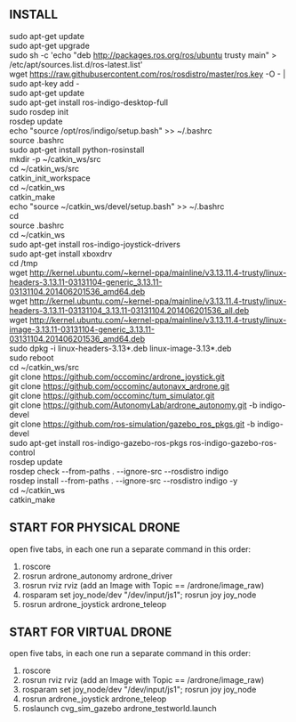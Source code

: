INSTALL
-------
sudo apt-get update  
sudo apt-get upgrade  
sudo sh -c 'echo "deb http://packages.ros.org/ros/ubuntu trusty main" > /etc/apt/sources.list.d/ros-latest.list'  
wget https://raw.githubusercontent.com/ros/rosdistro/master/ros.key -O - | sudo apt-key add -  
sudo apt-get update  
sudo apt-get install ros-indigo-desktop-full  
sudo rosdep init  
rosdep update  
echo "source /opt/ros/indigo/setup.bash" >> ~/.bashrc  
source .bashrc  
sudo apt-get install python-rosinstall  
mkdir -p ~/catkin_ws/src  
cd ~/catkin_ws/src  
catkin_init_workspace  
cd ~/catkin_ws  
catkin_make  
echo "source ~/catkin_ws/devel/setup.bash" >> ~/.bashrc  
cd  
source .bashrc  
cd ~/catkin_ws  
sudo apt-get install ros-indigo-joystick-drivers  
sudo apt-get install xboxdrv  
cd /tmp  
wget http://kernel.ubuntu.com/~kernel-ppa/mainline/v3.13.11.4-trusty/linux-headers-3.13.11-03131104-generic_3.13.11-03131104.201406201536_amd64.deb  
wget http://kernel.ubuntu.com/~kernel-ppa/mainline/v3.13.11.4-trusty/linux-headers-3.13.11-03131104_3.13.11-03131104.201406201536_all.deb  
wget http://kernel.ubuntu.com/~kernel-ppa/mainline/v3.13.11.4-trusty/linux-image-3.13.11-03131104-generic_3.13.11-03131104.201406201536_amd64.deb  
sudo dpkg -i linux-headers-3.13*.deb linux-image-3.13*.deb  
sudo reboot  
cd ~/catkin_ws/src  
git clone https://github.com/occominc/ardrone_joystick.git  
git clone https://github.com/occominc/autonavx_ardrone.git  
git clone https://github.com/occominc/tum_simulator.git  
git clone https://github.com/AutonomyLab/ardrone_autonomy.git -b indigo-devel  
git clone https://github.com/ros-simulation/gazebo_ros_pkgs.git -b indigo-devel  
sudo apt-get install ros-indigo-gazebo-ros-pkgs ros-indigo-gazebo-ros-control  
rosdep update  
rosdep check --from-paths . --ignore-src --rosdistro indigo  
rosdep install --from-paths . --ignore-src --rosdistro indigo -y  
cd ~/catkin_ws  
catkin_make  

START FOR PHYSICAL DRONE
------------------------
open five tabs, in each one run a separate command in this order:  
1) roscore  
2) rosrun ardrone_autonomy ardrone_driver  
3) rosrun rviz rviz (add an Image with Topic == /ardrone/image_raw)  
4) rosparam set joy_node/dev "/dev/input/js1"; rosrun joy joy_node  
5) rosrun ardrone_joystick ardrone_teleop  

START FOR VIRTUAL DRONE
------------------------
open five tabs, in each one run a separate command in this order:  
1) roscore  
2) rosrun rviz rviz (add an Image with Topic == /ardrone/image_raw)  
3) rosparam set joy_node/dev "/dev/input/js1"; rosrun joy joy_node  
4) rosrun ardrone_joystick ardrone_teleop  
5) roslaunch cvg_sim_gazebo ardrone_testworld.launch  
